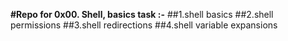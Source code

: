 __#Repo for 0x00. Shell, basics task :-__
##1.shell basics
##2.shell permissions
##3.shell redirections
##4.shell variable expansions
